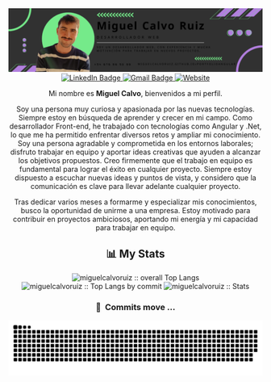 <div align="center">
  
<div id="header">
<img src="Miguel Calvo Ruiz.png"/>
</div>
  
<div id="badges">
<a href="https://www.linkedin.com/in/miguel-calvo-ruiz-4b0672187/">
  <img src="https://img.shields.io/badge/LinkedIn-blue?style=for-the-badge&logo=linkedin&logoColor=white" alt="LinkedIn Badge"/>
</a>
<a href="mailto:miguelcalvoruiz6@gmail.com">
  <img src="https://img.shields.io/badge/Gmail-white?style=for-the-badge&logo=gmail&logoColor=red" alt="Gmail Badge"/>
</a>
<a href="https://miguelcalvoruiz.github.io/PortfolioAngular/">
  <img alt="Website" src="https://img.shields.io/website?url=https%3A%2F%2Fmiguelcalvoruiz.github.io%2FPortfolioAngular%2F&up_message=Portfolio&style=for-the-badge">
</a>
</div>


Mi nombre es **Miguel Calvo**, bienvenidos a mi perfil.

Soy una persona muy curiosa y apasionada por las nuevas tecnologías. Siempre estoy en búsqueda de aprender y crecer en mi campo. Como desarrollador Front-end, he trabajado con tecnologías como Angular y .Net, lo que me ha permitido enfrentar diversos retos y ampliar mi conocimiento. Soy una persona agradable y comprometida en los entornos laborales; disfruto trabajar en equipo y aportar ideas creativas que ayuden a alcanzar los objetivos propuestos. Creo firmemente que el trabajo en equipo es fundamental para lograr el éxito en cualquier proyecto. Siempre estoy dispuesto a escuchar nuevas ideas y puntos de vista, y considero que la comunicación es clave para llevar adelante cualquier proyecto.

Tras dedicar varios meses a formarme y especializar mis conocimientos, busco la oportunidad de unirme a una empresa. Estoy motivado para contribuir en proyectos ambiciosos, aportando mi energía y mi capacidad para trabajar en equipo.
  


## :bar_chart: My Stats

<p align="center">
  <img height="150" src="https://github-readme-stats.vercel.app/api/top-langs/?username=miguelcalvoruiz&langs_count=6&theme=midnight_purple&layout=compact&hide_border=true"
          alt="miguelcalvoruiz :: overall Top Langs " />
<!--  <img height="150" src="https://github-profile-summary-cards.vercel.app/api/cards/repos-per-language?username=miguelcalvoruiz&theme=dracula&layout=compact&hide_border=true"
          alt="miguelcalvoruiz :: Top Langs by repo" /> -->
  <img height="150" src="https://github-profile-summary-cards.vercel.app/api/cards/most-commit-language?username=miguelcalvoruiz&theme=midnight_purple&layout=compact&hide_border=true"
          alt="miguelcalvoruiz :: Top Langs by commit" />
<img height="150" src="http://github-profile-summary-cards.vercel.app/api/cards/stats?username=miguelcalvoruiz&theme=midnight_purple"
          alt="miguelcalvoruiz :: Stats" />


### 🐍 &nbsp;Commits move ...

<div align="center">
  <a href="https://github.com/miguelcalvoruiz">
  <img src="https://github.com/1999AZZAR/1999AZZAR/blob/readme/resources/img/grid-snake.svg"
       alt="snake" /></a>
</div>
 
</div>
